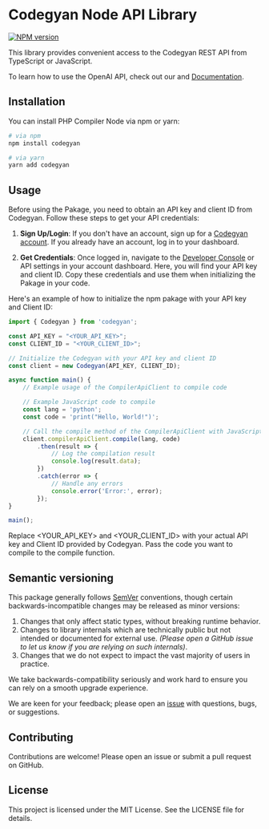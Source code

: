 # Codegyan Node API Library

[![NPM version](https://img.shields.io/npm/v/codegyan)](https://npmjs.org/package/codegyan)

This library provides convenient access to the Codegyan REST API from TypeScript or JavaScript.

To learn how to use the OpenAI API, check out our and [Documentation](https://developer.codegyan.in/docs).

## Installation

You can install PHP Compiler Node via npm or yarn:

```bash
# via npm
npm install codegyan

# via yarn
yarn add codegyan
```

## Usage
Before using the Pakage, you need to obtain an API key and client ID from Codegyan. Follow these steps to get your API credentials:

1. **Sign Up/Login**: If you don't have an account, sign up for a [Codegyan account](https://codegyan.in/account/signup.php). If you already have an account, log in to your dashboard.

2. **Get Credentials**: Once logged in, navigate to the [Developer Console](https://developer.codegyan.in/) or API settings in your account dashboard. Here, you will find your API key and client ID. Copy these credentials and use them when initializing the Pakage in your code.

Here's an example of how to initialize the npm pakage with your API key and Client ID:

```js
import { Codegyan } from 'codegyan';

const API_KEY = "<YOUR_API_KEY>";
const CLIENT_ID = "<YOUR_CLIENT_ID>";

// Initialize the Codegyan with your API key and client ID
const client = new Codegyan(API_KEY, CLIENT_ID);

async function main() {
    // Example usage of the CompilerApiClient to compile code

    // Example JavaScript code to compile
    const lang = 'python';
    const code = 'print("Hello, World!")';

    // Call the compile method of the CompilerApiClient with JavaScript as the language
    client.compilerApiClient.compile(lang, code)
        .then(result => {
            // Log the compilation result
            console.log(result.data);
        })
        .catch(error => {
            // Handle any errors
            console.error('Error:', error);
        });
}

main();
```

Replace <YOUR_API_KEY> and <YOUR_CLIENT_ID> with your actual API key and Client ID provided by Codegyan. Pass the code you want to compile to the compile function.

## Semantic versioning

This package generally follows [SemVer](https://semver.org/spec/v2.0.0.html) conventions, though certain backwards-incompatible changes may be released as minor versions:

1. Changes that only affect static types, without breaking runtime behavior.
2. Changes to library internals which are technically public but not intended or documented for external use. _(Please open a GitHub issue to let us know if you are relying on such internals)_.
3. Changes that we do not expect to impact the vast majority of users in practice.

We take backwards-compatibility seriously and work hard to ensure you can rely on a smooth upgrade experience.

We are keen for your feedback; please open an [issue](https://www.github.com/codegyan/codegyan-node/issues) with questions, bugs, or suggestions.


## Contributing
Contributions are welcome! Please open an issue or submit a pull request on GitHub.

## License
This project is licensed under the MIT License. See the LICENSE file for details.
